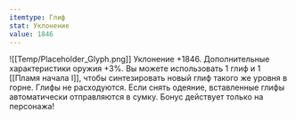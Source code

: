 ```yaml
---
itemtype: Глиф
stat: Уклонение 
value: 1846
---
```

![[Temp/Placeholder_Glyph.png]]
Уклонение +1846. Дополнительные характеристики оружия +3%. Вы можете использовать 1 глиф и 1 [[Пламя начала I]], чтобы синтезировать новый глиф такого же уровня в горне. Глифы не расходуются. Если снять одеяние, вставленные глифы автоматически отправляются в сумку. Бонус действует только на персонажа!
